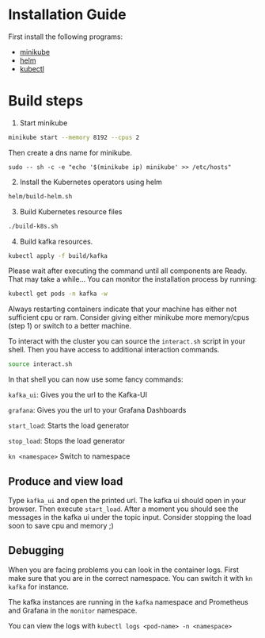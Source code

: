 # Installation Guide

First install the following programs: 
- [minikube](https://kubernetes.io/de/docs/tasks/tools/install-minikube/)
- [helm](https://helm.sh/docs/intro/install/) 
- [kubectl](https://kubernetes.io/docs/tasks/tools/)

# Build steps 

1. Start minikube
```bash
minikube start --memory 8192 --cpus 2
```

Then create a dns name for minikube.
```shell
sudo -- sh -c -e "echo '$(minikube ip) minikube' >> /etc/hosts"
```

2. Install the Kubernetes operators using helm
```bash
helm/build-helm.sh
```

3. Build Kubernetes resource files
```bash
./build-k8s.sh
```

4. Build kafka resources. 
```bash
kubectl apply -f build/kafka
```
Please wait after executing the command until all components are Ready. That may take a while...
You can monitor the installation process by running:
```bash
kubectl get pods -n kafka -w
```
Always restarting containers indicate that your machine has either not sufficient cpu or ram. 
Consider giving either minikube more memory/cpus (step 1) or switch to a better machine. 

To interact with the cluster you can source the `interact.sh` script in your shell. 
Then you have access to additional interaction commands.
```bash
source interact.sh
```

In that shell you can now use some fancy commands:

`kafka_ui`: Gives you the url to the Kafka-UI

`grafana`: Gives you the url to your Grafana Dashboards

`start_load`: Starts the load generator

`stop_load`: Stops the load generator

`kn <namespace>` Switch to namespace 

## Produce and view load

Type `kafka_ui` and open the printed url. The kafka ui should open in your browser. 
Then execute `start_load`. After a moment you should see the messages in the kafka ui under the topic input. 
Consider stopping the load soon to save cpu and memory ;) 

## Debugging

When you are facing problems you can look in the container logs. First make sure that you are in the correct namespace.
You can switch it with `kn kafka` for instance.

The kafka instances are running in the `kafka` namespace and Prometheus and Grafana in the `monitor` namespace.

You can view the logs with 
`kubectl logs <pod-name> -n <namespace>`
